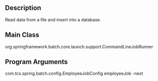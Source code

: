 ## Description
Read data from a file and insert into a database.

## Main Class
org.springframework.batch.core.launch.support.CommandLineJobRunner

## Program Arguments
com.tcs.spring.batch.config.EmployeeJobConfig employeeJob -next